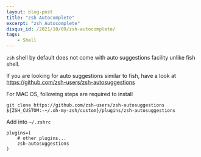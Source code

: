 ```yaml
---
layout: blog-post
title: "zsh Autocomplete"
excerpt: "zsh Autocomplete"
disqus_id: /2021/10/09/zsh-autocomplete/
tags:
    - Shell
---
```


`zsh` shell by default does not come with auto suggestions facility unlike fish shell.

If you are looking for auto suggestions similar to fish, have a look at https://github.com/zsh-users/zsh-autosuggestions

For MAC OS, following steps are required to install

```
git clone https://github.com/zsh-users/zsh-autosuggestions ${ZSH_CUSTOM:-~/.oh-my-zsh/custom}/plugins/zsh-autosuggestions
```

Add into `~/.zshrc`

```
plugins=( 
    # other plugins...
    zsh-autosuggestions
)
```